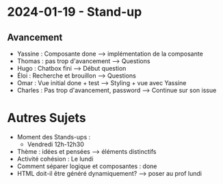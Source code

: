 # 2024-01-19 - Stand-up
## Avancement
- Yassine : Composante done --> implémentation de la composante
- Thomas : pas trop d'avancement --> Questions
- Hugo : Chatbox fini --> Début question
- Éloi : Recherche et brouillon --> Questions
- Omar : Vue initial done + test --> Styling + vue avec Yassine
- Charles : Pas trop d'avancement, password -->  Continue sur son issue
 
# Autres Sujets 
- Moment des Stands-ups :
    - Vendredi 12h-12h30
- Thème : idées et pensées --> éléments distinctifs
- Activité cohésion : Le lundi
- Comment séparer logique et composantes : done
- HTML doit-il être généré dynamiquement? --> poser au prof lundi